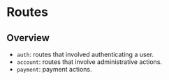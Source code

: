 # Routes

## Overview
- `auth`: routes that involved authenticating a user.
- `account`: routes that involve administrative actions.
- `payment`: payment actions.